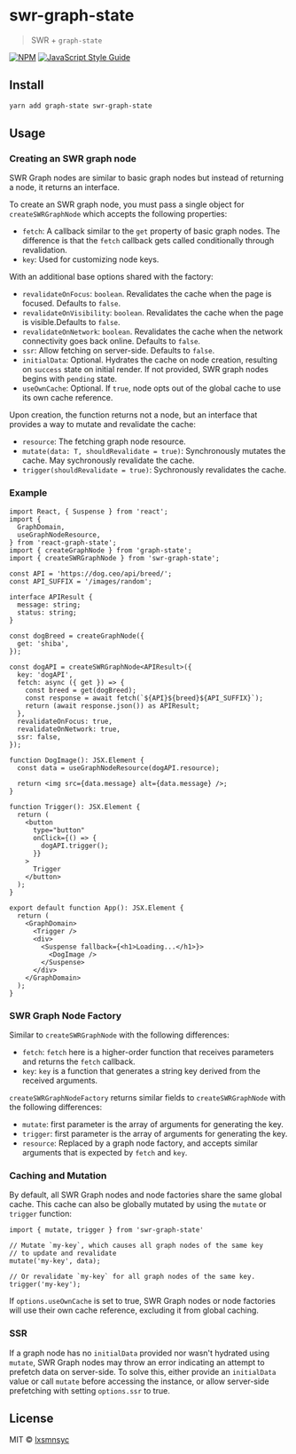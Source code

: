 # swr-graph-state

> SWR + `graph-state`

[![NPM](https://img.shields.io/npm/v/swr-graph-state.svg)](https://www.npmjs.com/package/swr-graph-state) [![JavaScript Style Guide](https://badgen.net/badge/code%20style/airbnb/ff5a5f?icon=airbnb)](https://github.com/airbnb/javascript)

## Install

```bash
yarn add graph-state swr-graph-state
```

## Usage

### Creating an SWR graph node

SWR Graph nodes are similar to basic graph nodes but instead of returning a node, it returns an interface.

To create an SWR graph node, you must pass a single object for `createSWRGraphNode` which accepts the following properties:
- `fetch`: A callback similar to the `get` property of basic graph nodes. The difference is that the `fetch` callback gets called conditionally through revalidation.
- `key`: Used for customizing node keys.

With an additional base options shared with the factory:
- `revalidateOnFocus`: `boolean`. Revalidates the cache when the page is focused. Defaults to `false`.
- `revalidateOnVisibility`: `boolean`. Revalidates the cache when the page is visible.Defaults to `false`.
- `revalidateOnNetwork`: `boolean`. Revalidates the cache when the network connectivity goes back online. Defaults to `false`.
- `ssr`: Allow fetching on server-side. Defaults to `false`.
- `initialData`: Optional. Hydrates the cache on node creation, resulting on `success` state on initial render. If not provided, SWR graph nodes begins with `pending` state.
- `useOwnCache`: Optional. If `true`, node opts out of the global cache to use its own cache reference.

Upon creation, the function returns not a node, but an interface that provides a way to mutate and revalidate the cache:

- `resource`: The fetching graph node resource.
- `mutate(data: T, shouldRevalidate = true)`: Synchronously mutates the cache. May sychronously revalidate the cache.
- `trigger(shouldRevalidate = true)`: Sychronously revalidates the cache.

### Example
```tsx
import React, { Suspense } from 'react';
import {
  GraphDomain,
  useGraphNodeResource,
} from 'react-graph-state';
import { createGraphNode } from 'graph-state';
import { createSWRGraphNode } from 'swr-graph-state';

const API = 'https://dog.ceo/api/breed/';
const API_SUFFIX = '/images/random';

interface APIResult {
  message: string;
  status: string;
}

const dogBreed = createGraphNode({
  get: 'shiba',
});

const dogAPI = createSWRGraphNode<APIResult>({
  key: 'dogAPI',
  fetch: async ({ get }) => {
    const breed = get(dogBreed);
    const response = await fetch(`${API}${breed}${API_SUFFIX}`);
    return (await response.json()) as APIResult;
  },
  revalidateOnFocus: true,
  revalidateOnNetwork: true,
  ssr: false,
});

function DogImage(): JSX.Element {
  const data = useGraphNodeResource(dogAPI.resource);

  return <img src={data.message} alt={data.message} />;
}

function Trigger(): JSX.Element {
  return (
    <button
      type="button"
      onClick={() => {
        dogAPI.trigger();
      }}
    >
      Trigger
    </button>
  );
}

export default function App(): JSX.Element {
  return (
    <GraphDomain>
      <Trigger />
      <div>
        <Suspense fallback={<h1>Loading...</h1>}>
          <DogImage />
        </Suspense>
      </div>
    </GraphDomain>
  );
}
```

### SWR Graph Node Factory

Similar to `createSWRGraphNode` with the following differences:
- `fetch`: `fetch` here is a higher-order function that receives parameters and returns the `fetch` callback.
- `key`: `key` is a function that generates a string key derived from the received arguments.

`createSWRGraphNodeFactory` returns similar fields to `createSWRGraphNode` with the following differences:
- `mutate`: first parameter is the array of arguments for generating the key.
- `trigger`: first parameter is the array of arguments for generating the key.
- `resource`: Replaced by a graph node factory, and accepts similar arguments that is expected by `fetch` and `key`.

### Caching and Mutation

By default, all SWR Graph nodes and node factories share the same global cache. This cache can also be globally mutated by using the `mutate` or `trigger` function:

```tsx
import { mutate, trigger } from 'swr-graph-state'

// Mutate `my-key`, which causes all graph nodes of the same key
// to update and revalidate
mutate('my-key', data);

// Or revalidate `my-key` for all graph nodes of the same key.
trigger('my-key');
```

If `options.useOwnCache` is set to true, SWR Graph nodes or node factories will use their own cache reference, excluding it from global caching.



### SSR

If a graph node has no `initialData` provided nor wasn't hydrated using `mutate`, SWR Graph nodes may throw an error indicating an attempt to prefetch data on server-side. To solve this, either provide an `initialData` value or call `mutate` before accessing the instance, or allow server-side prefetching with setting `options.ssr` to true.

## License

MIT © [lxsmnsyc](https://github.com/lxsmnsyc)